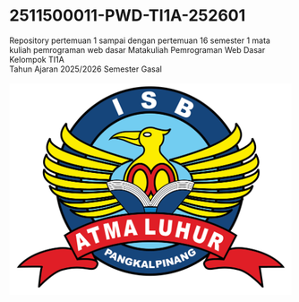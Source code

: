 # 2511500011-PWD-TI1A-252601
Repository pertemuan 1 sampai dengan pertemuan 16 semester 1 mata kuliah pemrograman web dasar
Matakuliah Pemrograman Web Dasar<br>
Kelompok TI1A<br>
Tahun Ajaran 2025/2026
Semester Gasal<br><br>
![Logo ISBAL](logoisbal.png)
